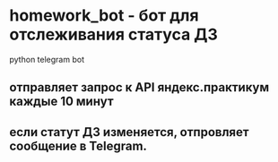 # homework_bot - бот для отслеживания статуса ДЗ
python telegram bot

## отправляет запрос к API яндекс.практикум каждые 10 минут
## если статут ДЗ изменяется, отпровляет сообщение в Telegram.